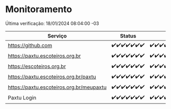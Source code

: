 # Monitoramento

Última verificação: 18/01/2024 08:04:00 -03

|Serviço|Status|Últimas 24h|
|---|---|---|
|https://github.com|<span title="2024-01-11: OK=24">✔️</span><span title="2024-01-12: OK=24">✔️</span><span title="2024-01-13: OK=24">✔️</span><span title="2024-01-14: OK=24">✔️</span><span title="2024-01-15: OK=24">✔️</span><span title="2024-01-16: OK=24">✔️</span><span title="2024-01-17: OK=11">✔️</span>|<span title="17/01/2024 08:04:00 -03 : 200">✔️</span><span title="17/01/2024 09:11:00 -03 : 200">✔️</span><span title="17/01/2024 10:09:00 -03 : 200">✔️</span><span title="17/01/2024 11:06:00 -03 : 200">✔️</span><span title="17/01/2024 12:06:00 -03 : 200">✔️</span><span title="17/01/2024 13:08:00 -03 : 200">✔️</span><span title="17/01/2024 14:05:00 -03 : 200">✔️</span><span title="17/01/2024 15:08:00 -03 : 200">✔️</span><span title="17/01/2024 16:03:00 -03 : 200">✔️</span><span title="17/01/2024 17:07:00 -03 : 200">✔️</span><span title="17/01/2024 18:05:00 -03 : 200">✔️</span><span title="17/01/2024 19:05:00 -03 : 200">✔️</span><span title="17/01/2024 20:07:00 -03 : 200">✔️</span><span title="17/01/2024 21:31:00 -03 : 200">✔️</span><span title="17/01/2024 22:48:00 -03 : 200">✔️</span><span title="17/01/2024 23:22:00 -03 : 200">✔️</span><span title="18/01/2024 00:07:00 -03 : 200">✔️</span><span title="18/01/2024 01:08:00 -03 : 200">✔️</span><span title="18/01/2024 02:06:00 -03 : 200">✔️</span><span title="18/01/2024 03:09:00 -03 : 200">✔️</span><span title="18/01/2024 04:06:00 -03 : 200">✔️</span><span title="18/01/2024 05:08:00 -03 : 200">✔️</span><span title="18/01/2024 06:06:00 -03 : 200">✔️</span><span title="18/01/2024 07:07:00 -03 : 200">✔️</span><span title="18/01/2024 08:04:00 -03 : 200">✔️</span>|
|https://paxtu.escoteiros.org.br|<span title="2024-01-11: OK=24">✔️</span><span title="2024-01-12: OK=24">✔️</span><span title="2024-01-13: OK=24">✔️</span><span title="2024-01-14: OK=24">✔️</span><span title="2024-01-15: OK=24">✔️</span><span title="2024-01-16: OK=24">✔️</span><span title="2024-01-17: OK=11">✔️</span>|<span title="17/01/2024 08:04:00 -03 : 200">✔️</span><span title="17/01/2024 09:11:00 -03 : 200">✔️</span><span title="17/01/2024 10:09:00 -03 : 200">✔️</span><span title="17/01/2024 11:06:00 -03 : 200">✔️</span><span title="17/01/2024 12:06:00 -03 : 200">✔️</span><span title="17/01/2024 13:08:00 -03 : 200">✔️</span><span title="17/01/2024 14:05:00 -03 : 200">✔️</span><span title="17/01/2024 15:08:00 -03 : 200">✔️</span><span title="17/01/2024 16:03:00 -03 : 200">✔️</span><span title="17/01/2024 17:07:00 -03 : 200">✔️</span><span title="17/01/2024 18:05:00 -03 : 200">✔️</span><span title="17/01/2024 19:05:00 -03 : 200">✔️</span><span title="17/01/2024 20:07:00 -03 : 200">✔️</span><span title="17/01/2024 21:31:00 -03 : 200">✔️</span><span title="17/01/2024 22:48:00 -03 : 200">✔️</span><span title="17/01/2024 23:22:00 -03 : 200">✔️</span><span title="18/01/2024 00:07:00 -03 : 200">✔️</span><span title="18/01/2024 01:08:00 -03 : 200">✔️</span><span title="18/01/2024 02:06:00 -03 : 200">✔️</span><span title="18/01/2024 03:09:00 -03 : 200">✔️</span><span title="18/01/2024 04:06:00 -03 : 200">✔️</span><span title="18/01/2024 05:08:00 -03 : 200">✔️</span><span title="18/01/2024 06:06:00 -03 : 200">✔️</span><span title="18/01/2024 07:07:00 -03 : 200">✔️</span><span title="18/01/2024 08:04:00 -03 : 200">✔️</span>|
|https://escoteiros.org.br|<span title="2024-01-11: OK=24">✔️</span><span title="2024-01-12: OK=24">✔️</span><span title="2024-01-13: OK=24">✔️</span><span title="2024-01-14: OK=24">✔️</span><span title="2024-01-15: OK=24">✔️</span><span title="2024-01-16: OK=24">✔️</span><span title="2024-01-17: OK=11">✔️</span>|<span title="17/01/2024 08:04:00 -03 : 200">✔️</span><span title="17/01/2024 09:11:00 -03 : 200">✔️</span><span title="17/01/2024 10:09:00 -03 : 200">✔️</span><span title="17/01/2024 11:06:00 -03 : 200">✔️</span><span title="17/01/2024 12:06:00 -03 : 200">✔️</span><span title="17/01/2024 13:08:00 -03 : 200">✔️</span><span title="17/01/2024 14:05:00 -03 : 200">✔️</span><span title="17/01/2024 15:08:00 -03 : 200">✔️</span><span title="17/01/2024 16:03:00 -03 : 200">✔️</span><span title="17/01/2024 17:07:00 -03 : 200">✔️</span><span title="17/01/2024 18:05:00 -03 : 200">✔️</span><span title="17/01/2024 19:05:00 -03 : 200">✔️</span><span title="17/01/2024 20:07:00 -03 : 200">✔️</span><span title="17/01/2024 21:31:00 -03 : 200">✔️</span><span title="17/01/2024 22:48:00 -03 : 200">✔️</span><span title="17/01/2024 23:22:00 -03 : 200">✔️</span><span title="18/01/2024 00:07:00 -03 : 200">✔️</span><span title="18/01/2024 01:08:00 -03 : 200">✔️</span><span title="18/01/2024 02:06:00 -03 : 200">✔️</span><span title="18/01/2024 03:09:00 -03 : 200">✔️</span><span title="18/01/2024 04:06:00 -03 : 200">✔️</span><span title="18/01/2024 05:08:00 -03 : 200">✔️</span><span title="18/01/2024 06:06:00 -03 : 200">✔️</span><span title="18/01/2024 07:07:00 -03 : 200">✔️</span><span title="18/01/2024 08:04:00 -03 : 200">✔️</span>|
|https://paxtu.escoteiros.org.br/paxtu|<span title="2024-01-11: OK=24">✔️</span><span title="2024-01-12: OK=24">✔️</span><span title="2024-01-13: OK=24">✔️</span><span title="2024-01-14: OK=24">✔️</span><span title="2024-01-15: OK=24">✔️</span><span title="2024-01-16: OK=24">✔️</span><span title="2024-01-17: OK=11">✔️</span>|<span title="17/01/2024 08:04:00 -03 : 200">✔️</span><span title="17/01/2024 09:11:00 -03 : 200">✔️</span><span title="17/01/2024 10:09:00 -03 : 200">✔️</span><span title="17/01/2024 11:06:00 -03 : 200">✔️</span><span title="17/01/2024 12:06:00 -03 : 200">✔️</span><span title="17/01/2024 13:08:00 -03 : 200">✔️</span><span title="17/01/2024 14:05:00 -03 : 200">✔️</span><span title="17/01/2024 15:08:00 -03 : 200">✔️</span><span title="17/01/2024 16:03:00 -03 : 200">✔️</span><span title="17/01/2024 17:07:00 -03 : 200">✔️</span><span title="17/01/2024 18:05:00 -03 : 200">✔️</span><span title="17/01/2024 19:05:00 -03 : 200">✔️</span><span title="17/01/2024 20:07:00 -03 : 200">✔️</span><span title="17/01/2024 21:31:00 -03 : 200">✔️</span><span title="17/01/2024 22:48:00 -03 : 200">✔️</span><span title="17/01/2024 23:22:00 -03 : 200">✔️</span><span title="18/01/2024 00:07:00 -03 : 200">✔️</span><span title="18/01/2024 01:08:00 -03 : 200">✔️</span><span title="18/01/2024 02:06:00 -03 : 200">✔️</span><span title="18/01/2024 03:09:00 -03 : 200">✔️</span><span title="18/01/2024 04:06:00 -03 : 200">✔️</span><span title="18/01/2024 05:08:00 -03 : 200">✔️</span><span title="18/01/2024 06:06:00 -03 : 200">✔️</span><span title="18/01/2024 07:07:00 -03 : 200">✔️</span><span title="18/01/2024 08:04:00 -03 : 200">✔️</span>|
|https://paxtu.escoteiros.org.br/meupaxtu|<span title="2024-01-11: OK=24">✔️</span><span title="2024-01-12: OK=24">✔️</span><span title="2024-01-13: OK=24">✔️</span><span title="2024-01-14: OK=24">✔️</span><span title="2024-01-15: OK=24">✔️</span><span title="2024-01-16: OK=24">✔️</span><span title="2024-01-17: OK=11">✔️</span>|<span title="17/01/2024 08:04:00 -03 : 200">✔️</span><span title="17/01/2024 09:11:00 -03 : 200">✔️</span><span title="17/01/2024 10:09:00 -03 : 200">✔️</span><span title="17/01/2024 11:06:00 -03 : 200">✔️</span><span title="17/01/2024 12:06:00 -03 : 200">✔️</span><span title="17/01/2024 13:08:00 -03 : 200">✔️</span><span title="17/01/2024 14:05:00 -03 : 200">✔️</span><span title="17/01/2024 15:08:00 -03 : 200">✔️</span><span title="17/01/2024 16:03:00 -03 : 200">✔️</span><span title="17/01/2024 17:07:00 -03 : 200">✔️</span><span title="17/01/2024 18:05:00 -03 : 200">✔️</span><span title="17/01/2024 19:05:00 -03 : 200">✔️</span><span title="17/01/2024 20:07:00 -03 : 200">✔️</span><span title="17/01/2024 21:31:00 -03 : 200">✔️</span><span title="17/01/2024 22:48:00 -03 : 200">✔️</span><span title="17/01/2024 23:22:00 -03 : 200">✔️</span><span title="18/01/2024 00:07:00 -03 : 200">✔️</span><span title="18/01/2024 01:08:00 -03 : 200">✔️</span><span title="18/01/2024 02:06:00 -03 : 200">✔️</span><span title="18/01/2024 03:09:00 -03 : 200">✔️</span><span title="18/01/2024 04:06:00 -03 : 200">✔️</span><span title="18/01/2024 05:08:00 -03 : 200">✔️</span><span title="18/01/2024 06:06:00 -03 : 200">✔️</span><span title="18/01/2024 07:07:00 -03 : 200">✔️</span><span title="18/01/2024 08:04:00 -03 : 200">✔️</span>|
|Paxtu Login|<span title="2024-01-11: OK=24">✔️</span><span title="2024-01-12: OK=24">✔️</span><span title="2024-01-13: OK=24">✔️</span><span title="2024-01-14: OK=24">✔️</span><span title="2024-01-15: OK=24">✔️</span><span title="2024-01-16: OK=24">✔️</span><span title="2024-01-17: OK=11">✔️</span>|<span title="17/01/2024 08:04:00 -03 : 200">✔️</span><span title="17/01/2024 09:11:00 -03 : 200">✔️</span><span title="17/01/2024 10:09:00 -03 : 200">✔️</span><span title="17/01/2024 11:06:00 -03 : 200">✔️</span><span title="17/01/2024 12:06:00 -03 : 200">✔️</span><span title="17/01/2024 13:08:00 -03 : 200">✔️</span><span title="17/01/2024 14:05:00 -03 : 200">✔️</span><span title="17/01/2024 15:08:00 -03 : 200">✔️</span><span title="17/01/2024 16:03:00 -03 : 200">✔️</span><span title="17/01/2024 17:07:00 -03 : 200">✔️</span><span title="17/01/2024 18:05:00 -03 : 200">✔️</span><span title="17/01/2024 19:05:00 -03 : 200">✔️</span><span title="17/01/2024 20:07:00 -03 : 200">✔️</span><span title="17/01/2024 21:31:00 -03 : 200">✔️</span><span title="17/01/2024 22:48:00 -03 : 200">✔️</span><span title="17/01/2024 23:22:00 -03 : 200">✔️</span><span title="18/01/2024 00:07:00 -03 : 200">✔️</span><span title="18/01/2024 01:08:00 -03 : 200">✔️</span><span title="18/01/2024 02:06:00 -03 : 200">✔️</span><span title="18/01/2024 03:09:00 -03 : 200">✔️</span><span title="18/01/2024 04:06:00 -03 : 200">✔️</span><span title="18/01/2024 05:08:00 -03 : 200">✔️</span><span title="18/01/2024 06:06:00 -03 : 200">✔️</span><span title="18/01/2024 07:07:00 -03 : 200">✔️</span><span title="18/01/2024 08:04:00 -03 : 200">✔️</span>|
